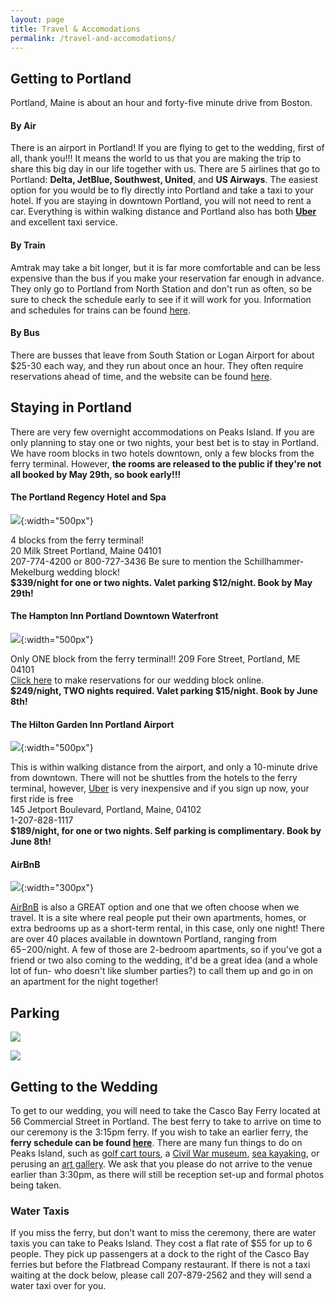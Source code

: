 ```yaml
---
layout: page
title: Travel & Accomodations
permalink: /travel-and-accomodations/
---
```


## Getting to Portland 

Portland, Maine is about an hour and forty-five minute drive from Boston. 

#### By Air
There is an airport in Portland! If you are flying to get to the wedding, first of all, thank you!!! It means the world to us that you are making the trip to share this big day in our life together with us. There are 5 airlines that go to Portland: **Delta, JetBlue, Southwest, United**, and **US Airways**. The easiest option for you would be to fly directly into Portland and take a taxi to your hotel. If you are staying in downtown Portland, you will not need to rent a car. Everything is within walking distance and Portland also has both **[Uber](https://www.uber.com/invite/0saxs)** and excellent taxi service. 

#### By Train

Amtrak may take a bit longer, but it is far more comfortable and can be less expensive than the bus if you make your reservation far enough in advance. They only go to Portland from North Station and don't run as often, so be sure to check the schedule early to see if it will work for you. Information and schedules for trains can be found [here](http://www.amtrak.com/home).

#### By Bus

There are busses that leave from South Station or Logan Airport for about $25-30 each way, and they run about once an hour. They often require reservations ahead of time, and the website can be found [here](http://concordcoachlines.com).




## Staying in Portland
There are very few overnight accommodations on Peaks Island. If you are only planning to stay one or two nights, your best bet is to stay in Portland. We have room blocks in two hotels downtown, only a few blocks from the ferry terminal. However, **the rooms are released to the public if they're not all booked by May 29th, so book early!!!**

#### The Portland Regency Hotel and Spa

![](/img/portland_regency.JPG){:width="500px"}

  4 blocks from the ferry terminal!  
  20 Milk Street Portland, Maine 04101  
  207-774-4200 or 800-727-3436 Be sure to mention the Schillhammer-Mekelburg wedding block!  
  **$339/night for one or two nights. Valet parking $12/night. Book by May 29th!**


#### The Hampton Inn Portland Downtown Waterfront

![](/img/hampton_inn.JPG){:width="500px"}

  Only ONE block from the ferry terminal!!
  209 Fore Street, Portland, ME 04101  
  [Click here](http://hamptoninn.hilton.com/en/hp/groups/personalized/P/PWMDTHX-SMW-20160708/index.jhtml?WT.mc_id=POG) to make reservations for our wedding block online.  
  **$249/night, TWO nights required. Valet parking $15/night. Book by June 8th!**


#### The Hilton Garden Inn Portland Airport

![](/img/hilton_garden_inn.JPG){:width="500px"}

  This is within walking distance from the airport, and only a 10-minute drive from downtown. There will not be shuttles from the hotels to the ferry terminal, however, [Uber](https://www.uber.com/invite/0saxs) is very inexpensive and if you sign up now, your first ride is free  
  145 Jetport Boulevard, Portland, Maine, 04102  
  1-207-828-1117  
  **$189/night, for one or two nights. Self parking is complimentary. Book by June 8th!**


#### AirBnB

![](/img/airbnb.PNG){:width="300px"}

[AirBnB](https://www.airbnb.com/s/Portland--ME--United-States?checkin=07%2F09%2F2016&checkout=07%2F10%2F2016&guests=&zoom=15&search_by_map=true&sw_lat=43.64853228719109&sw_lng=-70.26805522256291&ne_lat=43.672880266453184&ne_lng=-70.25659682565129&ss_id=x19ew8y0) is also a GREAT option and one that we often choose when we travel. It is a site where real people put their own apartments, homes, or extra bedrooms up as a short-term rental, in this case, only one night! There are over 40 places available in downtown Portland, ranging from $65-$200/night. A few of those are 2-bedroom apartments, so if you've got a friend or two also coming to the wedding, it'd be a great idea (and a whole lot of fun- who doesn't like slumber parties?) to call them up and go in on an apartment for the night together!


## Parking

![](/img/parking1.jpg)

![](/img/parking2.jpg)

## Getting to the Wedding

To get to our wedding, you will need to take the Casco Bay Ferry located at 56 Commercial Street in Portland. The best ferry to take to arrive on time to our ceremony is the 3:15pm ferry. If you wish to take an earlier ferry, the **ferry schedule can be found [here](http://www.cascobaylines.com/schedules/peaks-island-schedule/summer/)**. There are many fun things to do on Peaks Island, such as [golf cart tours](http://www.peaksislandtours.com/), a [Civil War museum](http://www.eighthmaine.com/), [sea kayaking](http://www.maineislandkayak.com/), or perusing an [art gallery](http://www.richardboydartgallery.com/). We ask that you please do not arrive to the venue earlier than 3:30pm, as there will still be reception set-up and formal photos being taken. 

### Water Taxis

If you miss the ferry, but don't want to miss the ceremony, there are water taxis you can take to Peaks Island. They cost a flat rate of $55 for up to 6 people. They pick up passengers at a dock to the right of the Casco Bay ferries but before the Flatbread Company restaurant. If there is not a taxi waiting at the dock below, please call 207-879-2562 and they will send a water taxi over for you.
